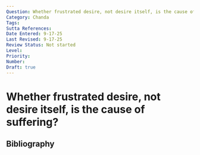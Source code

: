 ```yaml
---
Question: Whether frustrated desire, not desire itself, is the cause of suffering?
Category: Chanda
Tags: 
Sutta References: 
Date Entered: 9-17-25
Last Revised: 9-17-25
Review Status: Not started
Level: 
Priority: 
Number: 
Draft: true
---
```


# Whether frustrated desire, not desire itself, is the cause of suffering?

## Bibliography

<!-- 

Notes:



-->